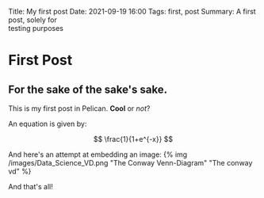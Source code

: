 Title: My first post
Date: 2021-09-19 16:00
Tags: first, post
Summary: A first post, solely for <br/>testing purposes

# First Post
## For the sake of the sake's sake.

This is my first post in Pelican. **Cool** or _not_?

An equation is given by:

$$ \frac{1}{1+e^{-x}} $$

And here's an attempt at embedding an image:
{% img /images/Data_Science_VD.png "The Conway Venn-Diagram" "The conway vd" %}

And that's all!